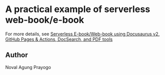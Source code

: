 # A practical example of serverless web-book/e-book

For more details, see [Serverless E-book/Web-book using Docusaurus v2, GitHub Pages & Actions, DocSearch, and PDF tools](https://novalagung.medium.com/serverless-e-book-web-book-using-docusaurus-v2-github-pages-actions-and-pdf-tools-4fef54847b85)

## Author

Noval Agung Prayogo
